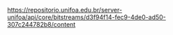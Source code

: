https://repositorio.unifoa.edu.br/server-unifoa/api/core/bitstreams/d3f94f14-fec9-4de0-ad50-307c244782b8/content